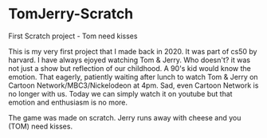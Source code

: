 # TomJerry-Scratch
First Scratch project - Tom need kisses

This is my very first project that I made back in 2020. It was part of cs50 by harvard. I have always ejoyed watching Tom & Jerry. Who doesn't? it was not just a show but reflection of our childhood. A 90's kid would know the emotion. That eagerly, patiently waiting after lunch to watch Tom & Jerry on Cartoon Network/MBC3/Nickelodeon at 4pm. Sad, even Cartoon Network is no longer with us. Today we can simply watch it on youtube but that emotion and enthusiasm is no more. 

The game was made on scratch. Jerry runs away with cheese and you (TOM) need kisses. 

